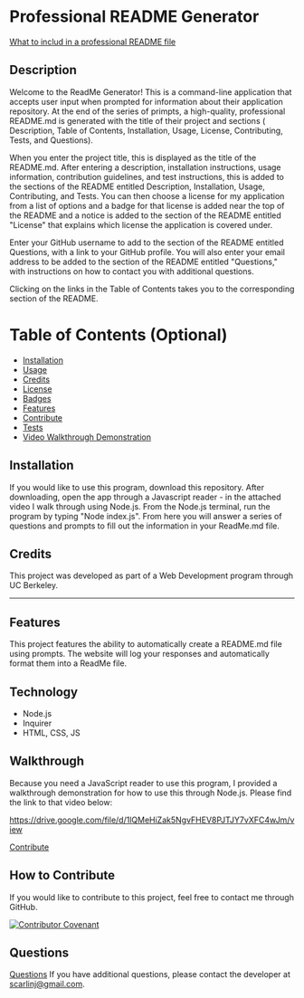 # Professional README Generator

[What to includ in a professional README file](https://coding-boot-camp.github.io/full-stack/github/professional-readme-guide)

## Description

Welcome to the ReadMe Generator!  This is a command-line application that accepts user input when prompted for information about their application repository.  At the end of the series of primpts, a high-quality, professional README.md is generated with the title of their project and sections ( Description, Table of Contents, Installation, Usage, License, Contributing, Tests, and Questions).

When you enter the project title, this is displayed as the title of the README.md.  After entering a description, installation instructions, usage information, contribution guidelines, and test instructions, this is added to the sections of the README entitled Description, Installation, Usage, Contributing, and Tests.  You can then choose a license for my application from a list of options and a badge for that license is added near the top of the README and a notice is added to the section of the README entitled "License" that explains which license the application is covered under.

Enter your GitHub username to add to the section of the README entitled Questions, with a link to your GitHub profile.  You will also enter your email address to be added to the section of the README entitled "Questions," with instructions on how to contact you with additional questions.

Clicking on the links in the Table of Contents takes you to the corresponding section of the README.


# Table of Contents (Optional)


- [Installation](#installation)
- [Usage](#usage)
- [Credits](#credits)
- [License](#license)
- [Badges](#badges)
- [Features](#features)
- [Contribute](#contribute)
- [Tests](#tests)
- [Video Walkthrough Demonstration](#walkthrough)

## Installation <a name="installation"></a>

If you would like to use this program, download this repository.  After downloading, open the app through a Javascript reader - in the attached video I walk through using Node.js.  From the Node.js terminal, run the program by typing "Node index.js".  From here you will answer a series of questions and prompts to fill out the information in your ReadMe.md file.

<a name="credits"></a>
## Credits

This project was developed as part of a Web Development program through UC Berkeley.


---

## Features

This project features the ability to automatically create a README.md file using prompts.  The website will log your responses and automatically format them into a ReadMe file.

## Technology

- Node.js
- Inquirer
- HTML, CSS, JS

## Walkthrough

Because you need a JavaScript reader to use this program, I provided a walkthrough demonstration for how to use this through Node.js.  Please find the link to that video below:

https://drive.google.com/file/d/1lQMeHiZak5NgvFHEV8PJTJY7vXFC4wJm/view

[Contribute](#contribute)
## How to Contribute

If you would like to contribute to this project, feel free to contact me through GitHub.

[![Contributor Covenant](https://img.shields.io/badge/Contributor%20Covenant-2.1-4baaaa.svg)](code_of_conduct.md)

## Questions

[Questions](#questions)
If you have additional questions, please contact the developer at scarlinj@gmail.com.

